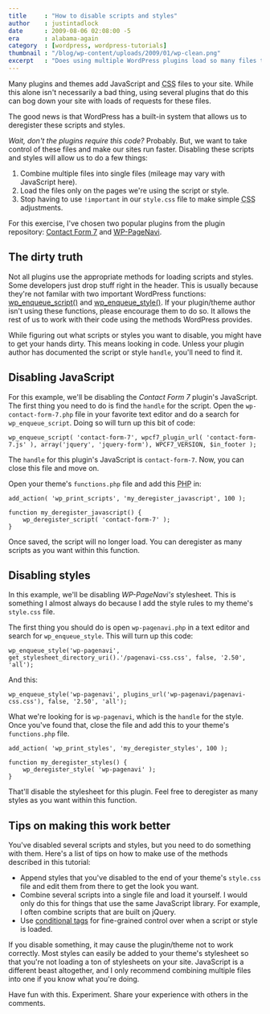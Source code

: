 ```yaml
---
title     : "How to disable scripts and styles"
author    : justintadlock
date      : 2009-08-06 02:08:00 -5
era       : alabama-again
category  : [wordpress, wordpress-tutorials]
thumbnail : "/blog/wp-content/uploads/2009/01/wp-clean.png"
excerpt   : "Does using multiple WordPress plugins load so many files to your site that it becomes unbearably slow?  If so, you can easily disable scripts and styles and load them only when needed."
---
```


Many plugins and themes add JavaScript and <acronym title="Cascading Style Sheets">CSS</acronym> files to your site.  While this alone isn't necessarily a bad thing, using several plugins that do this can bog down your site with loads of requests for these files.

The good news is that WordPress has a built-in system that allows us to deregister these scripts and styles.

<em>Wait, don't the plugins require this code?</em>  Probably.  But, we want to take control of these files and make our sites run faster.  Disabling these scripts and styles will allow us to do a few things:

<ol>
	<li>Combine multiple files into single files (mileage may vary with JavaScript here).</li>
	<li>Load the files only on the pages we're using the script or style.</li>
	<li>Stop having to use <code>!important</code> in our <code>style.css</code> file to make simple <acronym title="Cascading Style Sheets">CSS</acronym> adjustments.</li>
</ol>

For this exercise, I've chosen two popular plugins from the plugin repository:  <a href="http://wordpress.org/extend/plugins/contact-form-7/" title="Contact Form 7">Contact Form 7</a> and <a href="http://wordpress.org/extend/plugins/wp-pagenavi/" title="WP-PageNavi">WP-PageNavi</a>.

## The dirty truth

Not all plugins use the appropriate methods for loading scripts and styles.  Some developers just drop stuff right in the header.  This is usually because they're not familar with two important WordPress functions: <a href="http://codex.wordpress.org/Function_Reference/wp_enqueue_script" title="WordPress Codex: wp_enqueue_script()">wp_enqueue_script()</a> and <a href="http://codex.wordpress.org/Function_Reference/wp_enqueue_style" title="WordPress Codex: wp_enqueue_style()">wp_enqueue_style()</a>.  If your plugin/theme author isn't using these functions, please encourage them to do so.  It allows the rest of us to work with their code using the methods WordPress provides.

While figuring out what scripts or styles you want to disable, you might have to get your hands dirty.  This means looking in code.  Unless your plugin author has documented the script or style <code>handle</code>, you'll need to find it.

## Disabling JavaScript

For this example, we'll be disabling the <em>Contact Form 7</em> plugin's JavaScript.  The first thing you need to do is find the <code>handle</code> for the script.  Open the <code>wp-contact-form-7.php</code> file in your favorite text editor and do a search for <code>wp_enqueue_script</code>.  Doing so will turn up this bit of code:

<pre><code>wp_enqueue_script( 'contact-form-7', wpcf7_plugin_url( 'contact-form-7.js' ), array('jquery', 'jquery-form'), WPCF7_VERSION, $in_footer );</code></pre>

The <code>handle</code> for this plugin's JavaScript is <code>contact-form-7</code>.  Now, you can close this file and move on.

Open your theme's <code>functions.php</code> file and add this <acronym title="Hypertext Preprocessor">PHP</acronym> in:

<pre><code>add_action( 'wp_print_scripts', 'my_deregister_javascript', 100 );

function my_deregister_javascript() {
	wp_deregister_script( 'contact-form-7' );
}</code></pre>

Once saved, the script will no longer load.  You can deregister as many scripts as you want within this function.

## Disabling styles

In this example, we'll be disabling <em>WP-PageNavi's</em> stylesheet.  This is something I almost always do because I add the style rules to my theme's <code>style.css</code> file.

The first thing you should do is open <code>wp-pagenavi.php</code> in a text editor and search for <code>wp_enqueue_style</code>.  This will turn up this code:

<pre><code>wp_enqueue_style('wp-pagenavi', get_stylesheet_directory_uri().'/pagenavi-css.css', false, '2.50', 'all');</code></pre>

And this:

<pre><code>wp_enqueue_style('wp-pagenavi', plugins_url('wp-pagenavi/pagenavi-css.css'), false, '2.50', 'all');</code></pre>

What we're looking for is <code>wp-pagenavi</code>, which is the <code>handle</code> for the style.  Once you've found that, close the file and add this to your theme's <code>functions.php</code> file.

<pre><code>add_action( 'wp_print_styles', 'my_deregister_styles', 100 );

function my_deregister_styles() {
	wp_deregister_style( 'wp-pagenavi' );
}</code></pre>

That'll disable the stylesheet for this plugin.  Feel free to deregister as many styles as you want within this function.

## Tips on making this work better

You've disabled several scripts and styles, but you need to do something with them.  Here's a list of tips on how to make use of the methods described in this tutorial:

<ul>
	<li>Append styles that you've disabled to the end of your theme's <code>style.css</code> file and edit them from there to get the look you want.</li>
	<li>Combine several scripts into a single file and load it yourself.  I would only do this for things that use the same JavaScript library.  For example, I often combine scripts that are built on jQuery.</li>
	<li>Use <a href="http://codex.wordpress.org/Conditional_Tags" title="WordPress Codex: Conditional Tags">conditional tags</a> for fine-grained control over when a script or style is loaded.</li>
</ul>

If you disable something, it may cause the plugin/theme not to work correctly.  Most styles can easily be added to your theme's stylesheet so that you're not loading a ton of stylesheets on your site.  JavaScript is a different beast altogether, and I only recommend combining multiple files into one if you know what you're doing.

Have fun with this.  Experiment.  Share your experience with others in the comments.

